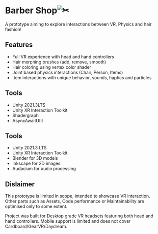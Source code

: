 # Barber Shop![✂](https://fonts.gstatic.com/s/e/notoemoji/15.0/2702/72.png)  
A prototype aiming to explore interactions between VR, Physics and hair fashion!  
 
## Features  
- Full VR experience with head and hand controllers  
- Hair morphing brushes (add, remove, smooth)  
- Hair coloring using vertex color shader  
- Joint based physics interactions (Chair, Person, Items)  
- Item interactions with unique behavior, sounds, haptics and particles  
 
## Tools  
- Unity 2021.3LTS  
- Unity XR Interaction Toolkit  
- Shadergraph  
- AsyncAwaitUtil

## Tools
- Unity 2021.3 LTS
- Unity XR Interaction Toolkit  
- Blender for 3D models
- Inkscape for 2D images
- Audacium for audio processing

## Dislaimer
This prototype is limited in scope, intended to showcase VR interaction. Other parts such as Assets, Code performance or Maintainability are optimised only to some extent.

Project was built for Desktop grade VR headsets featuring both head and hand controllers. Mobile support is limited and does not cover Cardboard/GearVR/Daydream.
